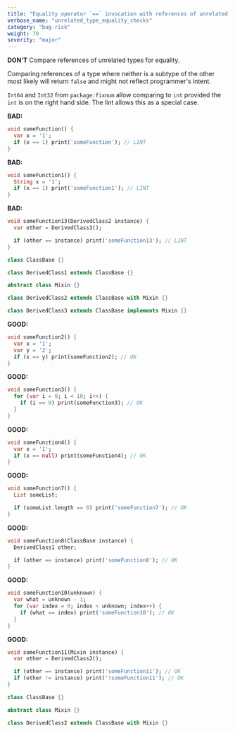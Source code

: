 ```yaml
---
title: "Equality operator `==` invocation with references of unrelated types."
verbose_name: "unrelated_type_equality_checks"
category: "bug-risk"
weight: 70
severity: "major"
---
```

**DON'T** Compare references of unrelated types for equality.

Comparing references of a type where neither is a subtype of the other most
likely will return `false` and might not reflect programmer's intent.

`Int64` and `Int32` from `package:fixnum` allow comparing to `int` provided
the `int` is on the right hand side. The lint allows this as a special case. 

**BAD:**
```dart
void someFunction() {
  var x = '1';
  if (x == 1) print('someFunction'); // LINT
}
```

**BAD:**
```dart
void someFunction1() {
  String x = '1';
  if (x == 1) print('someFunction1'); // LINT
}
```

**BAD:**
```dart
void someFunction13(DerivedClass2 instance) {
  var other = DerivedClass3();

  if (other == instance) print('someFunction13'); // LINT
}

class ClassBase {}

class DerivedClass1 extends ClassBase {}

abstract class Mixin {}

class DerivedClass2 extends ClassBase with Mixin {}

class DerivedClass3 extends ClassBase implements Mixin {}
```

**GOOD:**
```dart
void someFunction2() {
  var x = '1';
  var y = '2';
  if (x == y) print(someFunction2); // OK
}
```

**GOOD:**
```dart
void someFunction3() {
  for (var i = 0; i < 10; i++) {
    if (i == 0) print(someFunction3); // OK
  }
}
```

**GOOD:**
```dart
void someFunction4() {
  var x = '1';
  if (x == null) print(someFunction4); // OK
}
```

**GOOD:**
```dart
void someFunction7() {
  List someList;

  if (someList.length == 0) print('someFunction7'); // OK
}
```

**GOOD:**
```dart
void someFunction8(ClassBase instance) {
  DerivedClass1 other;

  if (other == instance) print('someFunction8'); // OK
}
```

**GOOD:**
```dart
void someFunction10(unknown) {
  var what = unknown - 1;
  for (var index = 0; index < unknown; index++) {
    if (what == index) print('someFunction10'); // OK
  }
}
```

**GOOD:**
```dart
void someFunction11(Mixin instance) {
  var other = DerivedClass2();

  if (other == instance) print('someFunction11'); // OK
  if (other != instance) print('!someFunction11'); // OK
}

class ClassBase {}

abstract class Mixin {}

class DerivedClass2 extends ClassBase with Mixin {}
```
